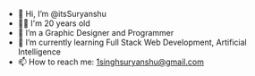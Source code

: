 - 👋 Hi, I’m @itsSuryanshu
- 🙋‍♂️ I'm 20 years old
- 👀 I’m a Graphic Designer and Programmer
- 🌱 I’m currently learning Full Stack Web Development, Artificial Intelligence 
- 📫 How to reach me: 1singhsuryanshu@gmail.com

<!---
itsSuryanshu/itsSuryanshu is a ✨ special ✨ repository because its `README.md` (this file) appears on your GitHub profile.
You can click the Preview link to take a look at your changes.
--->
